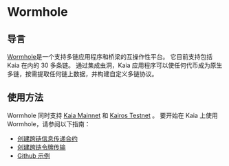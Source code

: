 # Wormhole

## 导言<a id="introduction"></a>

[Wormhole](https://wormhole.com/docs/)是一个支持多链应用程序和桥梁的互操作性平台。 它目前支持包括 Kaia 在内的 30 多条链。 通过集成虫洞，Kaia 应用程序可以使任何代币成为原生多链，按需提取任何链上数据，并构建自定义多链协议。

## 使用方法<a id="usage"></a>

Wormhole 同时支持 [Kaia Mainnet](https://wormhole.com/docs/build/start-building/supported-networks/evm/#__tabbed_34_1) 和 [Kairos Testnet](https://wormhole.com/docs/build/start-building/supported-networks/evm/#__tabbed_35_1) 。 要开始在 Kaia 上使用 Wormhole，请参阅以下指南：

- [创建跨链信息传递合约](https://wormhole.com/docs/tutorials/messaging/cross-chain-contracts/)
- [创建跨链令牌传输](https://wormhole.com/docs/tutorials/messaging/cross-chain-token-contracts/)
- [Github 示例](https://github.com/wormhole-foundation/wormhole-examples)

